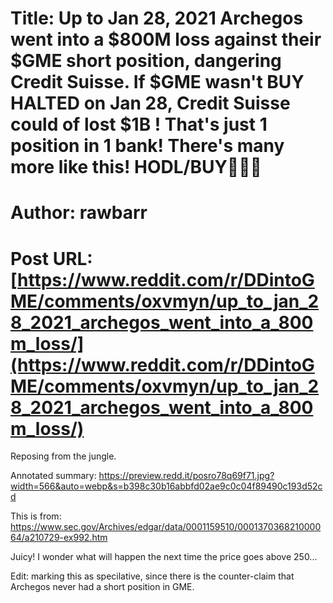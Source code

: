 # Title: Up to Jan 28, 2021 Archegos went into a $800M loss against their $GME short position, dangering Credit Suisse. If $GME wasn't BUY HALTED on Jan 28, Credit Suisse could of lost $1B ! That's just 1 position in 1 bank! There's many more like this! HODL/BUY💎🙌🦍
# Author: rawbarr
# Post URL: [https://www.reddit.com/r/DDintoGME/comments/oxvmyn/up_to_jan_28_2021_archegos_went_into_a_800m_loss/](https://www.reddit.com/r/DDintoGME/comments/oxvmyn/up_to_jan_28_2021_archegos_went_into_a_800m_loss/)


Reposing from the jungle. 

Annotated summary: https://preview.redd.it/posro78q69f71.jpg?width=566&auto=webp&s=b398c30b16abbfd02ae9c0c04f89490c193d52cd

This is from: https://www.sec.gov/Archives/edgar/data/0001159510/000137036821000064/a210729-ex992.htm

Juicy! I wonder what will happen the next time the price goes above 250...

Edit: marking this as specilative, since there is the counter-claim that Archegos never had a short position in GME.
